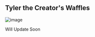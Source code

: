 ## Tyler the Creator's Waffles 

![image](https://user-images.githubusercontent.com/112201564/201543818-264a48c3-3ed9-4709-afd9-a78fac5d5c4b.png)

Will Update Soon

